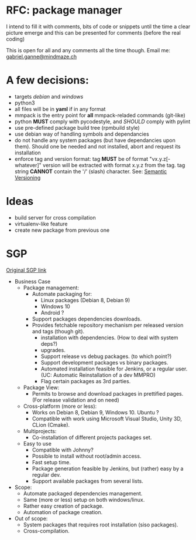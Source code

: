 # RFC: package manager

I intend to fill it with comments, bits of code or snippets
until the time a clear picture emerge and this can be presented
for comments (before the real coding)

This is open for all and any comments all the time though.
Email me: gabriel.ganne@mindmaze.ch

# A few decisions:
* targets *debian* and *windows*
* python3
* all files will be in **yaml** if in any format
* mmpack is the entry point for **all** mmpack-reladed commands (git-like)
* python **MUST** comply with pycodestyle, and *SHOULD* comply with pylint
* use pre-defined package build tree (rpmbuild style)
* use debian way of handling symbols and dependancies
* do not handle any system packages (but have dependancies upon them).
  Should one be needed and not installed, abort and request its installation
* enforce tag and version format: tag **MUST** be of format "vx.y.z[-whatever]"
  version will be extracted with format x.y.z from the tag.
  tag string **CANNOT** contain the '/' (slash) character.
  See: [Semantic Versioning](https://semver.org/spec/v2.0.0.html)

# Ideas
* build server for cross compilation
* virtualenv-like feature
* create new package from previous one

# SGP
[Original SGP link](https://www.google.co://intranet.mindmaze.ch/confluence/display/SD/Package+Manager+--+SGP+Level+1)

* Business Case	
    * Package management:
        * Automate packaging for:
            * Linux packages (Debian 8, Debian 9)
            * Windows 10
            * Android ?
        * Support packages dependencies downloads.
        * Provides fetchable repository mechanism per released version and tags (though git).
            * installation with dependencies. (How to deal with system deps?)
            * upgrades.
            * Support release vs debug packages. (to which point?)
            * Support development packages vs binary packages.
            * Automated installation feasible for Jenkins, or a regular user. (UC: Automatic Reinstallation of a dev MMPRO)
            * Flag certain packages as 3rd parties.
    * Package View:
        * Permits to browse and download packages in prettified pages. (For release validation and on need)
    * Cross-platform (more or less):
        * Works on Debian 8, Debian 9, Windows 10. Ubuntu ?
        * Compatible with work using Microsoft Visual Studio, Unity 3D, CLion (Cmake).
    * Multiprojects:
        * Co-installation of different projects packages set.
    * Easy to use
        * Compatible with Johnny?
        * Possible to install without root/admin access.
        * Fast setup time.
        * Package generation feasible by Jenkins, but (rather) easy by a regular dev.
        * Support available packages from several lists.
* Scope:
    * Automate packaged dependencies management.
    * Same (more or less) setup on both windows/linux.
    * Rather easy creation of package.
    * Automation of package creation.
* Out of scope:
    * System packages that requires root installation (siso packages).
    * Cross-compilation.
